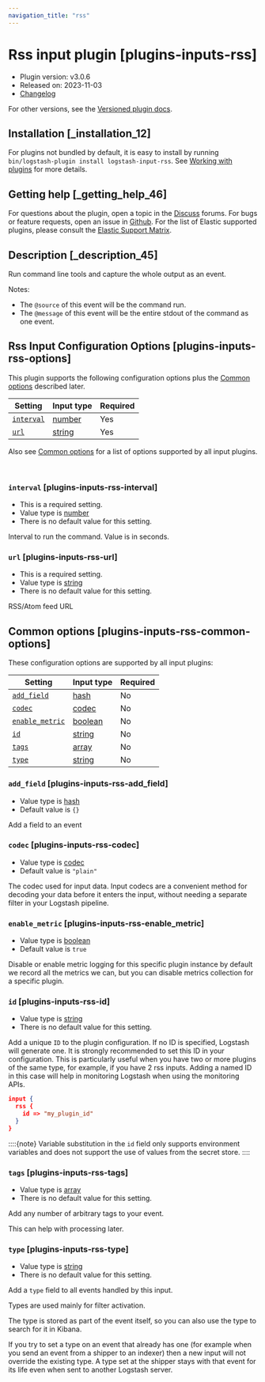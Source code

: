 ```yaml
---
navigation_title: "rss"
---
```


# Rss input plugin [plugins-inputs-rss]


* Plugin version: v3.0.6
* Released on: 2023-11-03
* [Changelog](https://github.com/logstash-plugins/logstash-input-rss/blob/v3.0.6/CHANGELOG.md)

For other versions, see the [Versioned plugin docs](https://www.elastic.co/guide/en/logstash-versioned-plugins/current/input-rss-index.md).

## Installation [_installation_12]

For plugins not bundled by default, it is easy to install by running `bin/logstash-plugin install logstash-input-rss`. See [Working with plugins](https://www.elastic.co/guide/en/logstash/current/working-with-plugins.html) for more details.


## Getting help [_getting_help_46]

For questions about the plugin, open a topic in the [Discuss](http://discuss.elastic.co) forums. For bugs or feature requests, open an issue in [Github](https://github.com/logstash-plugins/logstash-input-rss). For the list of Elastic supported plugins, please consult the [Elastic Support Matrix](https://www.elastic.co/support/matrix#logstash_plugins).


## Description [_description_45]

Run command line tools and capture the whole output as an event.

Notes:

* The `@source` of this event will be the command run.
* The `@message` of this event will be the entire stdout of the command as one event.


## Rss Input Configuration Options [plugins-inputs-rss-options]

This plugin supports the following configuration options plus the [Common options](plugins-inputs-rss.md#plugins-inputs-rss-common-options) described later.

| Setting | Input type | Required |
| --- | --- | --- |
| [`interval`](plugins-inputs-rss.md#plugins-inputs-rss-interval) | [number](introduction.md#number) | Yes |
| [`url`](plugins-inputs-rss.md#plugins-inputs-rss-url) | [string](introduction.md#string) | Yes |

Also see [Common options](plugins-inputs-rss.md#plugins-inputs-rss-common-options) for a list of options supported by all input plugins.

 

### `interval` [plugins-inputs-rss-interval]

* This is a required setting.
* Value type is [number](introduction.md#number)
* There is no default value for this setting.

Interval to run the command. Value is in seconds.


### `url` [plugins-inputs-rss-url]

* This is a required setting.
* Value type is [string](introduction.md#string)
* There is no default value for this setting.

RSS/Atom feed URL



## Common options [plugins-inputs-rss-common-options]

These configuration options are supported by all input plugins:

| Setting | Input type | Required |
| --- | --- | --- |
| [`add_field`](plugins-inputs-rss.md#plugins-inputs-rss-add_field) | [hash](https://www.elastic.co/guide/en/logstash/current/configuration-file-structure.html#hash) | No |
| [`codec`](plugins-inputs-rss.md#plugins-inputs-rss-codec) | [codec](https://www.elastic.co/guide/en/logstash/current/configuration-file-structure.html#codec) | No |
| [`enable_metric`](plugins-inputs-rss.md#plugins-inputs-rss-enable_metric) | [boolean](https://www.elastic.co/guide/en/logstash/current/configuration-file-structure.html#boolean) | No |
| [`id`](plugins-inputs-rss.md#plugins-inputs-rss-id) | [string](https://www.elastic.co/guide/en/logstash/current/configuration-file-structure.html#string) | No |
| [`tags`](plugins-inputs-rss.md#plugins-inputs-rss-tags) | [array](https://www.elastic.co/guide/en/logstash/current/configuration-file-structure.html#array) | No |
| [`type`](plugins-inputs-rss.md#plugins-inputs-rss-type) | [string](https://www.elastic.co/guide/en/logstash/current/configuration-file-structure.html#string) | No |

### `add_field` [plugins-inputs-rss-add_field]

* Value type is [hash](https://www.elastic.co/guide/en/logstash/current/configuration-file-structure.html#hash)
* Default value is `{}`

Add a field to an event


### `codec` [plugins-inputs-rss-codec]

* Value type is [codec](https://www.elastic.co/guide/en/logstash/current/configuration-file-structure.html#codec)
* Default value is `"plain"`

The codec used for input data. Input codecs are a convenient method for decoding your data before it enters the input, without needing a separate filter in your Logstash pipeline.


### `enable_metric` [plugins-inputs-rss-enable_metric]

* Value type is [boolean](https://www.elastic.co/guide/en/logstash/current/configuration-file-structure.html#boolean)
* Default value is `true`

Disable or enable metric logging for this specific plugin instance by default we record all the metrics we can, but you can disable metrics collection for a specific plugin.


### `id` [plugins-inputs-rss-id]

* Value type is [string](https://www.elastic.co/guide/en/logstash/current/configuration-file-structure.html#string)
* There is no default value for this setting.

Add a unique `ID` to the plugin configuration. If no ID is specified, Logstash will generate one. It is strongly recommended to set this ID in your configuration. This is particularly useful when you have two or more plugins of the same type, for example, if you have 2 rss inputs. Adding a named ID in this case will help in monitoring Logstash when using the monitoring APIs.

```json
input {
  rss {
    id => "my_plugin_id"
  }
}
```

::::{note} 
Variable substitution in the `id` field only supports environment variables and does not support the use of values from the secret store.
::::



### `tags` [plugins-inputs-rss-tags]

* Value type is [array](https://www.elastic.co/guide/en/logstash/current/configuration-file-structure.html#array)
* There is no default value for this setting.

Add any number of arbitrary tags to your event.

This can help with processing later.


### `type` [plugins-inputs-rss-type]

* Value type is [string](https://www.elastic.co/guide/en/logstash/current/configuration-file-structure.html#string)
* There is no default value for this setting.

Add a `type` field to all events handled by this input.

Types are used mainly for filter activation.

The type is stored as part of the event itself, so you can also use the type to search for it in Kibana.

If you try to set a type on an event that already has one (for example when you send an event from a shipper to an indexer) then a new input will not override the existing type. A type set at the shipper stays with that event for its life even when sent to another Logstash server.




